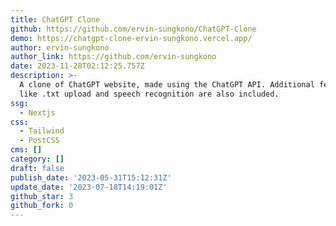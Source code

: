 ```yaml
---
title: ChatGPT Clone
github: https://github.com/ervin-sungkono/ChatGPT-Clone
demo: https://chatgpt-clone-ervin-sungkono.vercel.app/
author: ervin-sungkono
author_link: https://github.com/ervin-sungkono
date: 2023-11-28T02:12:25.757Z
description: >-
  A clone of ChatGPT website, made using the ChatGPT API. Additional features
  like .txt upload and speech recognition are also included.
ssg:
  - Nextjs
css:
  - Tailwind
  - PostCSS
cms: []
category: []
draft: false
publish_date: '2023-05-31T15:12:31Z'
update_date: '2023-07-18T14:19:01Z'
github_star: 3
github_fork: 0
---
```

